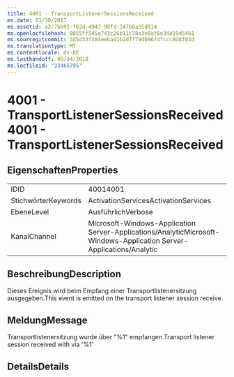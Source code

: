 ```yaml
---
title: 4001 - TransportListenerSessionsReceived
ms.date: 03/30/2017
ms.assetid: a2c7bb92-f02d-4947-98fd-247b0a55d814
ms.openlocfilehash: 0855ff545a743c26b11c78e3e8af6e34d19d5461
ms.sourcegitcommit: 3d5d33f384eeba41b2dff79d096f47ccc8d8f03d
ms.translationtype: MT
ms.contentlocale: de-DE
ms.lasthandoff: 05/04/2018
ms.locfileid: "33465795"
---
```

# <a name="4001---transportlistenersessionsreceived"></a><span data-ttu-id="77419-102">4001 - TransportListenerSessionsReceived</span><span class="sxs-lookup"><span data-stu-id="77419-102">4001 - TransportListenerSessionsReceived</span></span>
## <a name="properties"></a><span data-ttu-id="77419-103">Eigenschaften</span><span class="sxs-lookup"><span data-stu-id="77419-103">Properties</span></span>  
  
|||  
|-|-|  
|<span data-ttu-id="77419-104">ID</span><span class="sxs-lookup"><span data-stu-id="77419-104">ID</span></span>|<span data-ttu-id="77419-105">4001</span><span class="sxs-lookup"><span data-stu-id="77419-105">4001</span></span>|  
|<span data-ttu-id="77419-106">Stichwörter</span><span class="sxs-lookup"><span data-stu-id="77419-106">Keywords</span></span>|<span data-ttu-id="77419-107">ActivationServices</span><span class="sxs-lookup"><span data-stu-id="77419-107">ActivationServices</span></span>|  
|<span data-ttu-id="77419-108">Ebene</span><span class="sxs-lookup"><span data-stu-id="77419-108">Level</span></span>|<span data-ttu-id="77419-109">Ausführlich</span><span class="sxs-lookup"><span data-stu-id="77419-109">Verbose</span></span>|  
|<span data-ttu-id="77419-110">Kanal</span><span class="sxs-lookup"><span data-stu-id="77419-110">Channel</span></span>|<span data-ttu-id="77419-111">Microsoft-Windows-Application Server-Applications/Analytic</span><span class="sxs-lookup"><span data-stu-id="77419-111">Microsoft-Windows-Application Server-Applications/Analytic</span></span>|  
  
## <a name="description"></a><span data-ttu-id="77419-112">Beschreibung</span><span class="sxs-lookup"><span data-stu-id="77419-112">Description</span></span>  
 <span data-ttu-id="77419-113">Dieses Ereignis wird beim Empfang einer Transportlistenersitzung ausgegeben.</span><span class="sxs-lookup"><span data-stu-id="77419-113">This event is emitted on the transport listener session receive.</span></span>  
  
## <a name="message"></a><span data-ttu-id="77419-114">Meldung</span><span class="sxs-lookup"><span data-stu-id="77419-114">Message</span></span>  
 <span data-ttu-id="77419-115">Transportlistenersitzung wurde über "%1" empfangen.</span><span class="sxs-lookup"><span data-stu-id="77419-115">Transport listener session received with via '%1'</span></span>  
  
## <a name="details"></a><span data-ttu-id="77419-116">Details</span><span class="sxs-lookup"><span data-stu-id="77419-116">Details</span></span>
